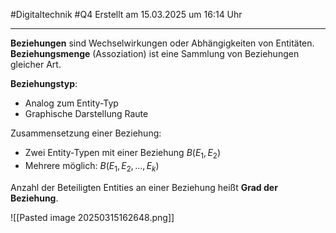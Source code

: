 #Digitaltechnik #Q4 Erstellt am 15.03.2025 um 16:14 Uhr

---

**Beziehungen** sind Wechselwirkungen oder Abhängigkeiten von Entitäten.
**Beziehungsmenge** (Assoziation) ist eine Sammlung von Beziehungen gleicher Art.

**Beziehungstyp**: 
- Analog zum Entity-Typ
- Graphische Darstellung Raute

Zusammensetzung einer Beziehung:
- Zwei Entity-Typen mit einer Beziehung $B(E_1,E_2)$
- Mehrere möglich: $B(E_1,E_2,\dots,E_k)$

Anzahl der Beteiligten Entities an einer Beziehung heißt **Grad der Beziehung**.

![[Pasted image 20250315162648.png]]
